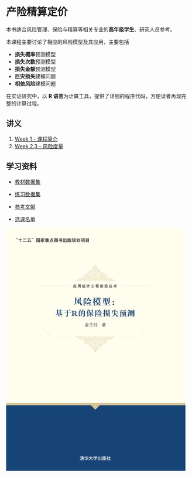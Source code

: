 # 产险精算定价

本书适合风险管理、保险与精算等相关专业的**高年级学生**、研究人员参考。

本课程主要讨论了相应的风险模型及其应用，主要包括

- **损失概率**预测模型
- **损失次数**预测模型
- **损失金额**预测模型
- **巨灾损失**建模问题
- **相依风险**建模问题

在实证研究中，以 **R 语言**为计算工具，提供了详细的程序代码，方便读者再现完整的计算过程。


## 讲义
1. [Week 1 - 课程简介](https://github.com/lizhengxiao/Non-life-Insurance-Ratemaking/blob/master/Lectures/01%20%E8%AF%BE%E7%A8%8B%E7%AE%80%E4%BB%8B.pptx)
2. [Week 2,3 - 风险度量](https://github.com/lizhengxiao/Non-life-Insurance-Ratemaking/blob/master/Lectures/02%20%20%E9%A3%8E%E9%99%A9%E5%BA%A6%E9%87%8F.pptx)

## 学习资料
* [教材数据集](https://github.com/lizhengxiao/Non-life-Insurance-Ratemaking/tree/master/%E3%80%8A%E9%A3%8E%E9%99%A9%E6%A8%A1%E5%9E%8B%E3%80%8B%E6%95%99%E6%9D%90%E6%95%B0%E6%8D%AE%E9%9B%86)

* [练习数据集](https://github.com/lizhengxiao/Non-life-Insurance-Ratemaking/tree/master/%E3%80%8A%E9%A3%8E%E9%99%A9%E6%A8%A1%E5%9E%8B%E3%80%8B%E7%BB%83%E4%B9%A0%E6%95%B0%E6%8D%AE%E9%9B%86)

* [参考文献]()

* [选课名单]()


 ![](风险模型.jpg)